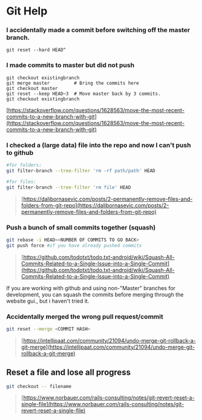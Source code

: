 # Git Help

### I accidentally made a commit before switching off the master branch.

`git reset --hard HEAD^`  


### I made commits to master but did not push

```text
git checkout existingbranch
git merge master         # Bring the commits here
git checkout master
git reset --keep HEAD~3  # Move master back by 3 commits.
git checkout existingbranch
```

[https://stackoverflow.com/questions/1628563/move-the-most-recent-commits-to-a-new-branch-with-git](https://stackoverflow.com/questions/1628563/move-the-most-recent-commits-to-a-new-branch-with-git)

### I checked a \(large data\) file into the repo and now I can't push to github

```bash
#for folders:
git filter-branch --tree-filter 'rm -rf path/path' HEAD

#for files:
git filter-branch --tree-filter 'rm file' HEAD
```

> [https://dalibornasevic.com/posts/2-permanently-remove-files-and-folders-from-git-repo](https://dalibornasevic.com/posts/2-permanently-remove-files-and-folders-from-git-repo)

### Push a bunch of small commits together \(squash\)

```bash
git rebase -i HEAD~<NUMBER OF COMMITS TO GO BACK>
git push force #if you have already pushed commits
```

> [https://github.com/todotxt/todo.txt-android/wiki/Squash-All-Commits-Related-to-a-Single-Issue-into-a-Single-Commit](https://github.com/todotxt/todo.txt-android/wiki/Squash-All-Commits-Related-to-a-Single-Issue-into-a-Single-Commit)

If you are working with github and using non-"Master" branches for development, you can squash the commits before merging through the website gui., but i haven't tried it.

### Accidentally merged the wrong pull request/commit

```bash
git reset --merge <COMMIT HASH>
```

> [https://intellipaat.com/community/21094/undo-merge-git-rollback-a-git-merge](https://intellipaat.com/community/21094/undo-merge-git-rollback-a-git-merge)

## Reset a file and lose all progress

```bash
git checkout -- filename
```

> [https://www.norbauer.com/rails-consulting/notes/git-revert-reset-a-single-file](https://www.norbauer.com/rails-consulting/notes/git-revert-reset-a-single-file)



